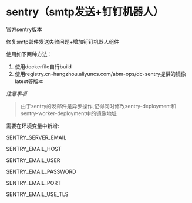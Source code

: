 # sentry（smtp发送+钉钉机器人）

官方sentry版本

修复smtp邮件发送失败问题+增加钉钉机器人组件

使用如下两种方法：

1. 使用dockerfile自行build
2. 使用registry.cn-hangzhou.aliyuncs.com/abm-ops/dc-sentry提供的镜像 latest等版本

*注意事项*
> 由于sentry的发邮件是异步操作,记得同时修改sentry-deployment和sentry-worker-deployment中的镜像地址

需要在环境变量中新增:

SENTRY_SERVER_EMAIL

SENTRY_EMAIL_HOST

SENTRY_EMAIL_USER

SENTRY_EMAIL_PASSWORD

SENTRY_EMAIL_PORT

SENTRY_EMAIL_USE_TLS

